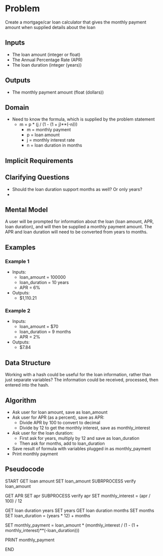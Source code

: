 # Problem

Create a mortgage/car loan calculator that gives the monthly payment amount when
supplied details about the loan

## Inputs

  - The loan amount (integer or float)
  - The Annual Percentage Rate (APR)
  - The loan duration (integer (years))

## Outputs

  - The monthly payment amount (float (dollars))

## Domain
  
  - Need to know the formula, which is supplied by the problem statement
    - m = p * (j / (1 - (1 + j)**(-n)))
        - m = monthly payment
        - p = loan amount
        - j = monthly interest rate
        - n = loan duration in months

## Implicit Requirements
  
## Clarifying Questions

  * Should the loan duration support months as well? Or only years?
  * 

## Mental Model

A user will be prompted for information about the loan (loan amount, APR, loan
duration), and will then be supplied a monthly payment amount. The APR and loan
duration will need to be converted from years to months.

## Examples

  ### Example 1
  * Inputs:
    * loan_amount = 100000
    * loan_duration = 10 years
    * APR = 6%
  * Outputs:
    * $1,110.21
  
  ### Example 2
  * Inputs:
    * loan_amount = $70
    * loan_duration = 9 months
    * APR = 2%
  * Outputs:
    * $7.84

## Data Structure

Working with a hash could be useful for the loan information, rather than just
separate variables? The information could be received, processed, then entered
into the hash. 

## Algorithm

* Ask user for loan amount, save as loan_amount
* Ask user for APR (as a percent), save as APR:
  * Divide APR by 100 to convert to decimal
  * Divide by 12 to get the monthly interest, save as monthly_interest
* Ask user for the loan duration:
  * First ask for years, multiply by 12 and save as loan_duration
  * Then ask for months, add to loan_duration
* Save result of formula with variables plugged in as monthly_payment
* Print monthly payment

## Pseudocode

START
GET loan amount SET loan_amount
SUBRPROCESS verify loan_amount

GET APR SET apr
SUBPROCESS verify apr
SET monthly_interest = (apr / 100) / 12

GET loan duration years SET years
GET loan duration months SET months
SET loan_duration = (years * 12) + months

SET monthly_payment =  loan_amount * (monthly_interest / (1 - (1 +
monthly_interest)**(-loan_duration)))

PRINT monthly_payment

END
